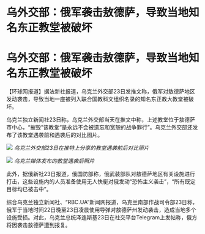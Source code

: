 # 乌外交部：俄军袭击敖德萨，导致当地知名东正教堂被破坏

# 乌外交部：俄军袭击敖德萨，导致当地知名东正教堂被破坏

【环球网报道】据法新社报道，乌克兰外交部23日发推文称，俄军对敖德萨地区发动袭击，导致当地一座被列入联合国教科文组织名录的知名东正教大教堂被破坏。

乌克兰独立新闻社23日称，乌克兰外交部当天在推文中称，上述教堂位于敖德萨市中心，“摧毁”该教堂“是永远不会被遗忘和宽恕的战争罪行”。乌克兰外交部还发布了该教堂遇袭前和遇袭后的对比图片。

![](https://inews.gtimg.com/om_bt/O8I7-6d1JH7z7P59ekVDsiG34QvpbmIvEcipsUWoNTt4QAA/1000)
_乌克兰外交部23日在推特上分享的教堂遇袭前后对比照片_

![](https://inews.gtimg.com/om_bt/Ojyu6_rf3sOXY7IMMyfmDrabx63Hdbmb5JVfAxwQBRxfIAA/1000)
_乌克兰媒体发布的教堂遇袭后照片_

此外，据俄新社23日报道，俄国防部称，俄武装部队对敖德萨地区有关设施进行打击，这些设施内的人员准备使用无人快艇对俄发动“恐怖主义袭击”，“所有既定目标均已被击中”。

综合乌克兰独立新闻社、“RBC.UA”新闻网报道，乌克兰南部作战司令部23日称，俄军于当地时间22日晚至23日凌晨使用导弹对敖德萨州发动袭击，造成当地多个设施受损。对此，乌克兰总统泽连斯基23日在社交平台Telegram上发帖称，俄方将因袭击敖德萨遭到报复。

